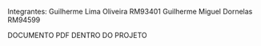 Integrantes: 
Guilherme Lima Oliveira RM93401
Guilherme Miguel Dornelas RM94599 

DOCUMENTO PDF DENTRO DO PROJETO 
